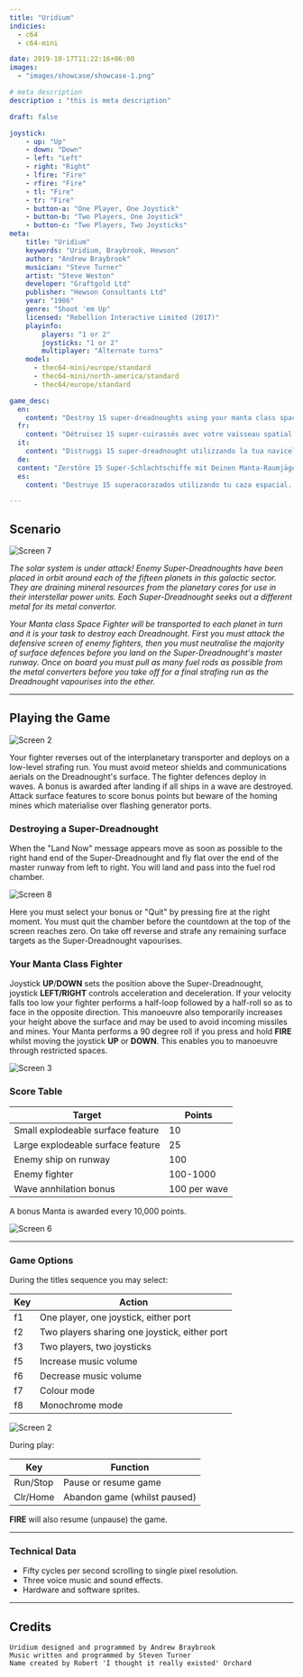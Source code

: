 ```yaml
---
title: "Uridium"
indicies:
  - c64
  - c64-mini

date: 2019-10-17T11:22:16+06:00
images: 
  - "images/showcase/showcase-1.png"

# meta description
description : "this is meta description"

draft: false

joystick:
    - up: "Up"
    - down: "Down"
    - left: "Left"
    - right: "Right"
    - lfire: "Fire"
    - rfire: "Fire"
    - tl: "Fire"
    - tr: "Fire"
    - button-a: "One Player, One Joystick"
    - button-b: "Two Players, One Joystick"
    - button-c: "Two Players, Two Joysticks"
meta:
    title: "Uridium"
    keywords: "Uridium, Braybrook, Hewson"
    author: "Andrew Braybrook"
    musician: "Steve Turner"
    artist: "Steve Weston"
    developer: "Graftgold Ltd"
    publisher: "Hewson Consultants Ltd"
    year: "1986"
    genre: "Shoot 'em Up"
    licensed: "Rebellion Interactive Limited (2017)"
    playinfo:
        players: "1 or 2"
        joysticks: "1 or 2"
        multiplayer: "Alternate turns"
    model:
      - thec64-mini/europe/standard
      - thec64-mini/north-america/standard
      - thec64/europe/standard

game_desc:
  en:
    content: "Destroy 15 super-dreadnoughts using your manta class space fighter. Attack enemy fighters then neutralize the surface defenses before you land on the master runway. Keep your nerve to select a big bonus score before the counter reaches zero or you select QUIT. Resuming take-off, blast any remaining surface targets as the super-dreadnought vaporizes."
  fr:
    content: "Détruisez 15 super-cuirassés avec votre vaisseau spatial manta. Attaquez les ennemis et neutralisez les défenses avant de vous poser sur la piste d''atterrissage principale. Concentrez-vous pour obtenir un bonus de points avant que le compteur n''affiche zéro sinon sélectionnez QUIT. Décollez à nouveau et détruisez toutes les cibles restantes alors que le cuirassé géant explose."
  it:
    content: "Distruggi 15 super-dreadnought utilizzando la tua navicella spaziale da combattimento. Attacca i nemici e neutralizza le difese nemiche prima di atterrare sulla loro pista d’atterraggio. Mantieni i nervi saldi e ottieni punteggio bonus prima che il contatore arrivi a zero o seleziona ABBANDONA. Decolla di nuovo, distruggi qualsiasi bersaglio mentre la super-dreadnought si disintegra."
  de:
  content: "Zerstöre 15 Super-Schlachtschiffe mit Deinen Manta-Raumjägern. Greife feindliche Kämpfer an und neutralsiere anschließend die Oberflächenabwehr, bevor Du auf der Hauptlandebahn landest. Behalte Deine Nerven wenn es darum geht, einen gewaltigen Bonuspunkt zu kassieren bevor der Zähler Null erreicht, oder wähle „Beenden“. Wenn Du wieder startest lasse alle Oberflächenziele explodieren bis der Super-Dreadnought verdampft ist."
  es:
    content: "Destruye 15 superacorazados utilizando tu caza espacial. Ataca a los cazas enemigos y a continuación neutraliza las defensas de la superficie antes de aterrizar en la pista principal. Mantén la calma para conseguir una gran puntuación de bonificaciones antes de que el contador llegue a cero o pulses SALIR. Al volver a despegar, haz estallar cualquier objetivo restante de la superficie mientras que el superacorazado se vaporiza."

---
```

## Scenario

![Screen 7](07.png)

*The solar system is under attack! Enemy Super-Dreadnoughts have been placed in orbit around each of the fifteen planets in this galactic sector.  They are draining mineral resources from the planetary cores for use in their interstellar power units. Each Super-Dreadnought seeks out a different metal for its metal convertor.*

*Your Manta class Space Fighter will be transported to each planet in turn and it is your task to destroy each Dreadnought. First you must attack the defensive screen of enemy fighters, then you must neutralise the majority of surface defences before you land on the Super-Dreadnought's master runway.  Once on board you must pull as many fuel rods as possible from the metal converters before you take off for a final strafing run as the Dreadnought vapourises into the ether.*
- - -
## Playing the Game

![Screen 2](01.png)

Your fighter reverses out of the interplanetary transporter and deploys on a  low-level strafing run. You must avoid meteor shields and communications aerials on the Dreadnought's surface.  The fighter defences deploy in waves. A bonus is awarded after landing if all ships in a wave are destroyed. Attack surface features to score bonus points but beware of the homing mines which materialise over flashing generator ports.

### Destroying a Super-Dreadnought

When the "Land Now" message appears move as soon as possible to the right hand end of the Super-Dreadnought and fly flat over the end of the master runway from left to right. You will land and pass into the fuel rod chamber.

![Screen 8](08.png)

Here you must select your bonus or "Quit" by pressing fire at the right moment. You must quit the chamber before the countdown at the top of the screen reaches zero.  On take off reverse and strafe any remaining surface targets as the Super-Dreadnought vapourises.

### Your Manta Class Fighter

Joystick **UP**/**DOWN** sets the position above the Super-Dreadnought, joystick **LEFT/RIGHT** controls acceleration and deceleration. If your velocity falls too low your fighter performs a half-loop followed by a half-roll so as to face in the opposite direction. This manoeuvre also temporarily increases your height above the surface and may be used to avoid incoming missiles and mines.  Your Manta performs a 90 degree roll if you press and hold **FIRE** whilst moving the joystick **UP** or **DOWN**. This enables you to manoeuvre through restricted spaces.

![Screen 3](03.png)

### Score Table

|Target|Points|
|---|---|
|Small explodeable surface feature|10|
|Large explodeable surface feature|25|
|Enemy ship on runway|100|
|Enemy fighter|100-1000|
|Wave annhilation bonus|100 per wave|

A bonus Manta is awarded every 10,000 points.

![Screen 6](06.png)

- - -
### Game Options

During the titles sequence you may select:

|Key|Action
|---|---|
|f1|One player, one joystick, either port
|f2|Two players sharing one joystick, either port
|f3|Two players, two joysticks
|f5|Increase music volume
|f6|Decrease music volume
|f7|Colour mode
|f8|Monochrome mode

![Screen 2](02.png)

During play:

|Key|Function
|---|---|
|Run/Stop|Pause or resume game
|Clr/Home| Abandon game (whilst paused)

**FIRE** will also resume (unpause) the game.

- - -
### Technical Data

- Fifty cycles per second scrolling to single pixel resolution.
- Three voice music and sound effects.
- Hardware and software sprites.

- - -

## Credits

	Uridium designed and programmed by Andrew Braybrook
	Music written and programmed by Steven Turner
	Name created by Robert 'I thought it really existed' Orchard

